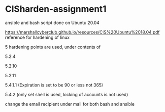 # CISharden-assignment1

ansible and bash script done on Ubuntu 20.04

https://marshallcyberclub.github.io/resources/CIS%20Ubuntu%2018.04.pdf reference for hardening of linux

5 hardening points are used, under contents of

5.2.4

5.2.10

5.2.11

5.4.1.1 (Expiration is set to be 90 or less not 365)

5.4.2 (only set shell is used, locking of accounts is not used)

change the email recipient under mail for both bash and ansible 
